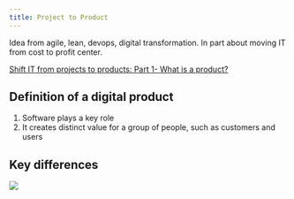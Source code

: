 ```yaml
---
title: Project to Product
---
```

Idea from agile, lean, devops, digital transformation. In part about moving IT from cost to profit center.

[Shift IT from projects to products: Part 1- What is a product?](https://www.thoughtworks.com/en-au/insights/blog/shift-it-projects-products-part-1-what-product)


## Definition of a digital product

1. Software plays a key role
2. It creates distinct value for a group of people, such as customers and users

## Key differences

![](https://djon.es/assets/memex/sense/Design/images/diffProjectProduct.png)